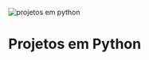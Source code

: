 ![projetos em python](https://user-images.githubusercontent.com/55598952/132877764-0c45b901-48c4-4647-8bc5-9d3647139d16.png)
# Projetos em Python
